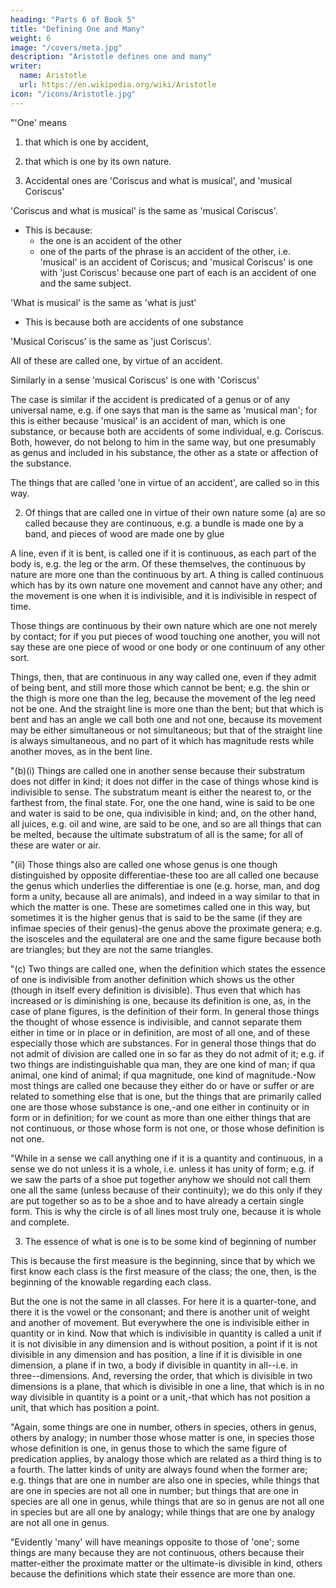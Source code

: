 ```yaml
---
heading: "Parts 6 of Book 5"
title: "Defining One and Many"
weight: 6
image: "/covers/meta.jpg"
description: "Aristotle defines one and many"
writer:
  name: Aristotle 
  url: https://en.wikipedia.org/wiki/Aristotle
icon: "/icons/Aristotle.jpg"
---
```




"'One' means 

1. that which is one by accident, 
2. that which is one by its own nature. 


1.  Accidental ones are 'Coriscus and what is musical', and 'musical Coriscus' 

'Coriscus and what is musical' is the same as 'musical Coriscus'. 
- This is because:
  - the one is an accident of the other
  - one of the parts of the phrase is an accident of the other, i.e. 'musical' is an accident of Coriscus; and 'musical Coriscus' is one with 'just Coriscus' because one part of each is an accident of one and the same subject.

'What is musical' is the same as 'what is just'
- This is because both are accidents of one substance

'Musical Coriscus' is the same as 'just Coriscus'. 

All of these are called one, by virtue of an accident.

<!--  'what is just and what is musical' because

 , 'what is musical and Coriscus'  -->


Similarly in a sense 'musical Coriscus' is one with 'Coriscus'  

The case is similar if the accident is predicated of a genus or of any universal name, e.g. if one says that man is the same as 'musical man'; for this is either because 'musical' is an accident of man, which is one substance, or because both are accidents of some individual, e.g. Coriscus. Both, however, do not belong to him in the same way, but one presumably as genus and included in his substance, the other as a state or affection of the substance.

The things that are called 'one in virtue of an accident', are called so in this way. 

2. Of things that are called one in virtue of their own nature some (a) are so called because they are continuous, e.g. a bundle is made one by a band, and pieces of wood are made one by glue

A line, even if it is bent, is called one if it is continuous, as each part of the body is, e.g. the leg or the arm. Of these themselves, the continuous by nature are more one than the continuous by art. A thing is called continuous which has by its own nature one movement and cannot have any other; and the movement is one when it is indivisible, and it is indivisible in respect of time. 

Those things are continuous by their own nature which are one not merely by contact; for if you put pieces of wood touching one another, you will not say these are one piece of wood or one body or one continuum of any other sort. 

Things, then, that are continuous in any way called one, even if they admit of being bent, and still more those which cannot be bent; e.g. the shin or the thigh is more one than the leg, because the movement of the leg need not be one. And the straight line is more one than the bent; but that which is bent and has an angle we call both one and not one, because its movement may be either simultaneous or not simultaneous; but that of the straight line is always simultaneous, and no part of it which has magnitude rests while another moves, as in the bent line.

"(b)(i) Things are called one in another sense because their substratum does not differ in kind; it does not differ in the case of things whose kind is indivisible to sense. The substratum meant is either the nearest to, or the farthest from, the final state. For, one the one hand, wine is said to be one and water is said to be one, qua indivisible in kind; and, on the other hand, all juices, e.g. oil and wine, are said to be one, and so are all things that can be melted, because the ultimate substratum of all is the same; for all of these are water or air.

"(ii) Those things also are called one whose genus is one though distinguished by opposite differentiae-these too are all called one because the genus which underlies the differentiae is one (e.g. horse, man, and dog form a unity, because all are animals), and indeed in a way similar to that in which the matter is one. These are sometimes called one in this way, but sometimes it is the higher genus that is said to be the same (if they are infimae species of their genus)-the genus above the proximate genera; e.g. the isosceles and the equilateral are one and the same figure because both are triangles; but they are not the same triangles.

"(c) Two things are called one, when the definition which states the essence of one is indivisible from another definition which shows us the other (though in itself every definition is divisible). Thus even that which has increased or is diminishing is one, because its definition is one, as, in the case of plane figures, is the definition of their form. In general those things the thought of whose essence is indivisible, and cannot separate them either in time or in place or in definition, are most of all one, and of these especially those which are substances. For in general those things that do not admit of division are called one in so far as they do not admit of it; e.g. if two things are indistinguishable qua man, they are one kind of man; if qua animal, one kind of animal; if qua magnitude, one kind of magnitude.-Now most things are called one because they either do or have or suffer or are related to something else that is one, but the things that are primarily called one are those whose substance is one,-and one either in continuity or in form or in definition; for we count as more than one either things that are not continuous, or those whose form is not one, or those whose definition is not one.

"While in a sense we call anything one if it is a quantity and continuous, in a sense we do not unless it is a whole, i.e. unless it has unity of form; e.g. if we saw the parts of a shoe put together anyhow we should not call them one all the same (unless because of their continuity); we do this only if they are put together so as to be a shoe and to have already a certain single form. This is why the circle is of all lines most truly one, because it is whole and complete.

3. The essence of what is one is to be some kind of beginning of number

This is because the first measure is the beginning, since that by which we first know each class is the first measure of the class; the one, then, is the beginning of the knowable regarding each class. 

But the one is not the same in all classes. For here it is a quarter-tone, and there it is the vowel or the consonant; and there is another unit of weight and another of movement. But everywhere the one is indivisible either in quantity or in kind. Now that which is indivisible in quantity is called a unit if it is not divisible in any dimension and is without position, a point if it is not divisible in any dimension and has position, a line if it is divisible in one dimension, a plane if in two, a body if divisible in quantity in all--i.e. in three--dimensions. And, reversing the order, that which is divisible in two dimensions is a plane, that which is divisible in one a line, that which is in no way divisible in quantity is a point or a unit,-that which has not position a unit, that which has position a point.

"Again, some things are one in number, others in species, others in genus, others by analogy; in number those whose matter is one, in species those whose definition is one, in genus those to which the same figure of predication applies, by analogy those which are related as a third thing is to a fourth. The latter kinds of unity are always found when the former are; e.g. things that are one in number are also one in species, while things that are one in species are not all one in number; but things that are one in species are all one in genus, while things that are so in genus are not all one in species but are all one by analogy; while things that are one by analogy are not all one in genus.

"Evidently 'many' will have meanings opposite to those of 'one'; some things are many because they are not continuous, others because their matter-either the proximate matter or the ultimate-is divisible in kind, others because the definitions which state their essence are more than one.

